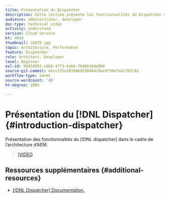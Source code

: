 ```yaml
---
title: Présentation du Dispatcher
description: Cette section présente les fonctionnalités du Dispatcher dans le cadre de l’architecture d’AEM.
audience: administrator, developer
doc-type: technical video
activity: understand
version: Cloud Service
kt: 4644
thumbnail: 32029.jpg
topic: Architecture, Performance
feature: Dispatcher
role: Architect, Developer
level: Beginner
exl-id: 06954993-c8bb-47f3-8ab6-76d6b1b8e8b0
source-git-commit: eecc275e38390b9330464c8ac0750efa2c702c82
workflow-type: tm+mt
source-wordcount: '45'
ht-degree: 100%

---
```


# Présentation du [!DNL Dispatcher] {#introduction-dispatcher}

Présentation des fonctionnalités du [!DNL dispatcher] dans le cadre de l’architecture d’AEM.

>[!VIDEO](https://video.tv.adobe.com/v/32029?quality=12&learn=on)

## Ressources supplémentaires {#additional-resources}

* [[!DNL Dispatcher] Documentation.](https://experienceleague.adobe.com/docs/experience-manager-dispatcher/using/dispatcher.html?lang=fr)
